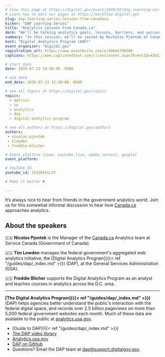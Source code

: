 ```yaml
---
# View this page at https://digital.gov/event/2020/07/dap-learning-series-lessons-from-canadaca
# Learn how to edit our pages at https://workflow.digital.gov
slug: dap-learning-series-lessons-from-canadaca
kicker: "DAP Learning Series"
title: "Analytics Lessons From Canada.ca"
deck: "We'll be talking analytics goals, lessons, barriers, and successes with our neighbors up north."
summary: "In this session, we’ll be joined by Nicholas Pjontek of Canada.ca. Nick will talk about some of the analytics goals, lessons, barriers, and successes in the government of Canada."
host: "Digital Analytics Program (DAP)"
event_organizer: "Digital.gov"
registration_url: https://www.eventbrite.com/e/94045796509
captions: https://www.captionedtext.com/client/event.aspx?EventID=4342367&CustomerID=321

# start date
date: 2020-07-23 14:30:00 -0500

# end date
end_date: 2020-07-23 15:30:00 -0500

# see all topics at https://digital.gov/topics
topics:
  - metrics
  - ux
  - analytics
  - dap
  - digital-analytics-program

# see all authors at https://digital.gov/authors
authors:
 - nicolas-pjontek
 - tlowden
 - freddie-blicher

# Event platform (zoom, youtube_live, adobe_connect, google)
event_platform:

# YouTube ID
youtube_id: 3tdj8SktL1Y

# Make it better ♥

---
```


It’s always nice to hear from friends in the government analytics world. Join us for this somewhat informal discussion to hear how [Canada.ca](https://www.canada.ca/) approaches analytics.

## About the speakers

:canada: **Nicolas Pjontek** is the Manager of the [Canada.ca](https://www.canada.ca/) Analytics team at Service Canada (Government of Canada).

:us: **Tim Lowden** manages the federal government's aggregated web analytics initiative, the [Digital Analytics Program]({{< ref "/guides/dap/_index.md" >}}) (DAP), at the General Services Administration (GSA).

:us: **Freddie Blicher** supports the Digital Analytics Program as an analyst and teaches courses in analytics across the D.C. area.

---

**[The Digital Analytics Program]({{< ref "/guides/dap/_index.md" >}})** (DAP) helps agencies better understand the public's interaction with the federal digital space, and records over 2.5 billion pageviews on more than 5,000 federal government websites each month. Much of these data are available to the public at [analytics.usa.gov](https://analytics.usa.gov).

- [Guide to DAP]({{< ref "/guides/dap/_index.md" >}})
- [The DAP video library](https://www.youtube.com/playlist?list=PLd9b-GuOJ3nFwlyvLFUtmDpYFKezhot8P)
- [Analytics.usa.gov](https://analytics.usa.gov/)
- [DAP on GitHub](https://github.com/digital-analytics-program/gov-wide-code)
- Questions? Email the DAP team at  [dap@support.digitalgov.gov](mailto:dap@support.digitalgov.gov).
